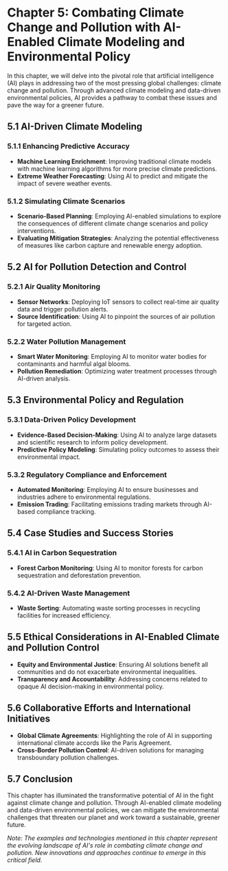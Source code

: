 Chapter 5: Combating Climate Change and Pollution with AI-Enabled Climate Modeling and Environmental Policy
===========================================================================================================

In this chapter, we will delve into the pivotal role that artificial intelligence (AI) plays in addressing two of the most pressing global challenges: climate change and pollution. Through advanced climate modeling and data-driven environmental policies, AI provides a pathway to combat these issues and pave the way for a greener future.

5.1 AI-Driven Climate Modeling
------------------------------

### 5.1.1 Enhancing Predictive Accuracy

* **Machine Learning Enrichment**: Improving traditional climate models with machine learning algorithms for more precise climate predictions.
* **Extreme Weather Forecasting**: Using AI to predict and mitigate the impact of severe weather events.

### 5.1.2 Simulating Climate Scenarios

* **Scenario-Based Planning**: Employing AI-enabled simulations to explore the consequences of different climate change scenarios and policy interventions.
* **Evaluating Mitigation Strategies**: Analyzing the potential effectiveness of measures like carbon capture and renewable energy adoption.

5.2 AI for Pollution Detection and Control
------------------------------------------

### 5.2.1 Air Quality Monitoring

* **Sensor Networks**: Deploying IoT sensors to collect real-time air quality data and trigger pollution alerts.
* **Source Identification**: Using AI to pinpoint the sources of air pollution for targeted action.

### 5.2.2 Water Pollution Management

* **Smart Water Monitoring**: Employing AI to monitor water bodies for contaminants and harmful algal blooms.
* **Pollution Remediation**: Optimizing water treatment processes through AI-driven analysis.

5.3 Environmental Policy and Regulation
---------------------------------------

### 5.3.1 Data-Driven Policy Development

* **Evidence-Based Decision-Making**: Using AI to analyze large datasets and scientific research to inform policy development.
* **Predictive Policy Modeling**: Simulating policy outcomes to assess their environmental impact.

### 5.3.2 Regulatory Compliance and Enforcement

* **Automated Monitoring**: Employing AI to ensure businesses and industries adhere to environmental regulations.
* **Emission Trading**: Facilitating emissions trading markets through AI-based compliance tracking.

5.4 Case Studies and Success Stories
------------------------------------

### 5.4.1 AI in Carbon Sequestration

* **Forest Carbon Monitoring**: Using AI to monitor forests for carbon sequestration and deforestation prevention.

### 5.4.2 AI-Driven Waste Management

* **Waste Sorting**: Automating waste sorting processes in recycling facilities for increased efficiency.

5.5 Ethical Considerations in AI-Enabled Climate and Pollution Control
----------------------------------------------------------------------

* **Equity and Environmental Justice**: Ensuring AI solutions benefit all communities and do not exacerbate environmental inequalities.
* **Transparency and Accountability**: Addressing concerns related to opaque AI decision-making in environmental policy.

5.6 Collaborative Efforts and International Initiatives
-------------------------------------------------------

* **Global Climate Agreements**: Highlighting the role of AI in supporting international climate accords like the Paris Agreement.
* **Cross-Border Pollution Control**: AI-driven solutions for managing transboundary pollution challenges.

5.7 Conclusion
--------------

This chapter has illuminated the transformative potential of AI in the fight against climate change and pollution. Through AI-enabled climate modeling and data-driven environmental policies, we can mitigate the environmental challenges that threaten our planet and work toward a sustainable, greener future.

*Note: The examples and technologies mentioned in this chapter represent the evolving landscape of AI's role in combating climate change and pollution. New innovations and approaches continue to emerge in this critical field.*
